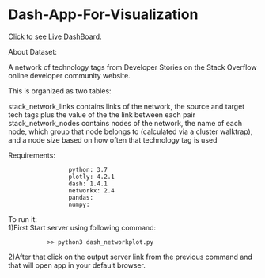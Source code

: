 # Dash-App-For-Visualization



<p><a href="https://netvisual.herokuapp.com/">Click to see Live DashBoard.</a></p>

About Dataset:

A network of technology tags from Developer Stories on the Stack Overflow online developer community website.

This is organized as two tables:

stack_network_links contains links of the network, the source and target tech tags plus the value of the the link between each pair stack_network_nodes contains nodes of the network, the name of each node, which group that node belongs to (calculated via a cluster walktrap), and a node size based on how often that technology tag is used


Requirements:
                  
                     python: 3.7
                     plotly: 4.2.1 
                     dash: 1.4.1 
                     networkx: 2.4 
                     pandas:
                     numpy:


To run it:  
  1)First Start server using following command:
               
               >> python3 dash_networkplot.py
               
  2)After that click on the output server link from the previous command and that will open app in your default browser.
